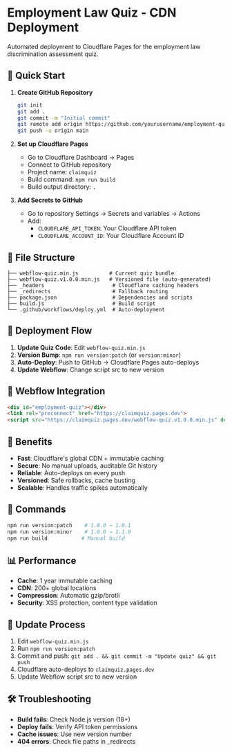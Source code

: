# Employment Law Quiz - CDN Deployment

Automated deployment to Cloudflare Pages for the employment law discrimination assessment quiz.

## 🚀 Quick Start

1. **Create GitHub Repository**
   ```bash
   git init
   git add .
   git commit -m "Initial commit"
   git remote add origin https://github.com/yourusername/employment-quiz-cdn.git
   git push -u origin main
   ```

2. **Set up Cloudflare Pages**
   - Go to Cloudflare Dashboard → Pages
   - Connect to GitHub repository
   - Project name: `claimquiz`
   - Build command: `npm run build`
   - Build output directory: `.`

3. **Add Secrets to GitHub**
   - Go to repository Settings → Secrets and variables → Actions
   - Add:
     - `CLOUDFLARE_API_TOKEN`: Your Cloudflare API token
     - `CLOUDFLARE_ACCOUNT_ID`: Your Cloudflare Account ID

## 📁 File Structure

```
├── webflow-quiz.min.js          # Current quiz bundle
├── webflow-quiz.v1.0.0.min.js   # Versioned file (auto-generated)
├── _headers                      # Cloudflare caching headers
├── _redirects                    # Fallback routing
├── package.json                  # Dependencies and scripts
├── build.js                      # Build script
└── .github/workflows/deploy.yml  # Auto-deployment
```

## 🔄 Deployment Flow

1. **Update Quiz Code**: Edit `webflow-quiz.min.js`
2. **Version Bump**: `npm run version:patch` (or `version:minor`)
3. **Auto-Deploy**: Push to GitHub → Cloudflare Pages auto-deploys
4. **Update Webflow**: Change script src to new version

## 📝 Webflow Integration

```html
<div id="employment-quiz"></div>
<link rel="preconnect" href="https://claimquiz.pages.dev">
<script src="https://claimquiz.pages.dev/webflow-quiz.v1.0.0.min.js" defer></script>
```

## 🎯 Benefits

- **Fast**: Cloudflare's global CDN + immutable caching
- **Secure**: No manual uploads, auditable Git history
- **Reliable**: Auto-deploys on every push
- **Versioned**: Safe rollbacks, cache busting
- **Scalable**: Handles traffic spikes automatically

## 🔧 Commands

```bash
npm run version:patch    # 1.0.0 → 1.0.1
npm run version:minor    # 1.0.0 → 1.1.0
npm run build           # Manual build
```

## 📊 Performance

- **Cache**: 1 year immutable caching
- **CDN**: 200+ global locations
- **Compression**: Automatic gzip/brotli
- **Security**: XSS protection, content type validation

## 🔄 Update Process

1. Edit `webflow-quiz.min.js`
2. Run `npm run version:patch`
3. Commit and push: `git add . && git commit -m "Update quiz" && git push`
4. Cloudflare auto-deploys to `claimquiz.pages.dev`
5. Update Webflow script src to new version

## 🛠️ Troubleshooting

- **Build fails**: Check Node.js version (18+)
- **Deploy fails**: Verify API token permissions
- **Cache issues**: Use new version number
- **404 errors**: Check file paths in _redirects